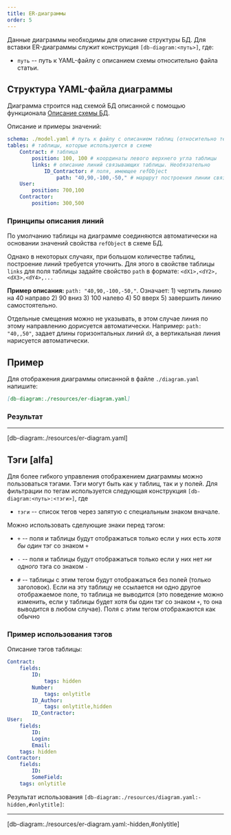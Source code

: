 ```yaml
---
title: ER-диаграммы
order: 5
---
```


Данные диаграммы необходимы для описание структуры БД.
Для вставки ER-диаграммы служит конструкция `[db-diagram:<путь>]`, где:

- `путь` -- путь к YAML-файлу с описанием схемы относительно файла статьи.

## Структура YAML-файла диаграммы

Диаграмма строится над схемой БД описанной с помощью функционала [Описание схемы БД](../dev/tables.md).

Описание и примеры значений:

```yaml
schema: ./model.yaml # путь к файлу с описанием таблиц (относительно текущего файла)
tables: # таблицы, которые используются в схеме
    Contract: # таблица
        position: 100, 100 # координаты левого верхнего угла таблицы
        links: # описание линий связывающих таблицы. Необязательно
            ID_Contractor: # поля, имеющее refObject
                path: "40,90,-100,-50," # маршрут построения линии связи
    User:
        position: 700,100
    Contractor:
        position: 300,500
```

### Принципы описания линий

По умолчанию таблицы на диаграмме соединяются автоматически на основании значений свойства `refObject` в схеме БД.

Однако в некоторых случаях, при большом количестве таблиц, построение линий требуется уточнить. Для этого в свойстве таблицы `links` для поля таблицы задайте свойство `path` в формате: `<dX1>,<dY2>,<dX3>,<dY4>,...`

**Пример описания:** `path: "40,90,-100,-50,"`. Означает: 1) чертить линию на 40 направо 2) 90 вниз 3) 100 налево 4) 50 вверх 5) завершить линию самостоятельно.

Отдельные смещения можно не указывать, в этом случае линия по этому направлению дорисуется автоматически. Например: `path: "40,,50"`, задает длины горизонтальных линий `dX`, а вертикальная линия нарисуется автоматически.

## Пример

Для отображения диаграммы описанной в файле `./diagram.yaml` напишите:

```md
[db-diagram:./resources/er-diagram.yaml]
```

### Результат

---

[db-diagram:./resources/er-diagram.yaml]

## Тэги [alfa]

Для более гибкого управления отображением диаграммы можно пользоваться тэгами. Тэги могут быть как у таблиц, так и у полей. Для фильтрации по тегам используется следующая конструкция `[db-diagram:<путь>:<тэги>]`, где

- `тэги` -- список тегов через запятую с специальным знаком вначале.

Можно использовать сделующие знаки перед тэгом:

- `+` -- поля и таблицы будут отображаться только если у них есть *хотя бы один* тэг со знаком `+`

- `-` -- поля и таблицы будут отображаться только если у них нет *ни одного* тэга со знаком `-`

- `#` -- таблицы с этим тегом будут отображаться без полей (только заголовок). Если на эту таблицу не ссылается ни одно другое отображаемое поле, то таблица не выводится (это поведение можно изменить, если у таблицы будет хотя бы один тэг со знаком `+`, то она выводится в любом случае). Поля с этим тегом отображаются как обычно

### Пример использования тэгов

Описание тэгов таблицы:

```yaml
Contract:
    fields:
        ID:
            tags: hidden
        Number:
            tags: onlytitle
        ID_Author:
            tags: onlytitle,hidden
        ID_Contractor:
User:
    fields:
        ID:
        Login:
        Email:
    tags: hidden
Contractor:
    fields:
        ID:
        SomeField:
    tags: onlytitle
```

Результат использования `[db-diagram:./resources/diagram.yaml:-hidden,#onlytitle]`\:

---

[db-diagram:./resources/er-diagram.yaml:-hidden,#onlytitle]